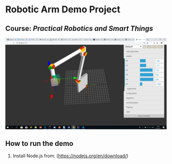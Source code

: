 # Robotic Arm Demo Project
## Course: *Practical Robotics and Smart Things*
![Robotic arm interactive demo](/3d-robotic-arm-simulator/docs/images/robot-arm01.png)
## How to run the demo

1. Install Node.js from: (https://nodejs.org/en/download/)
